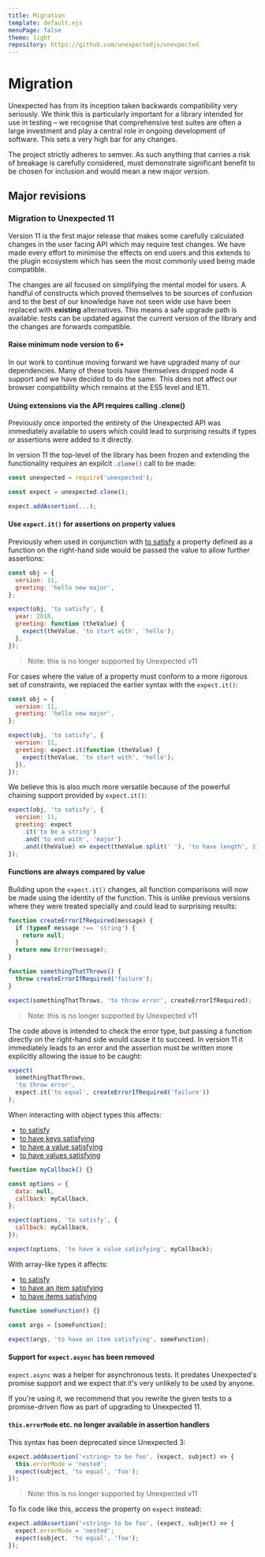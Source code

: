 ```yaml
---
title: Migration
template: default.ejs
menuPage: false
theme: light
repository: https://github.com/unexpectedjs/unexpected
---
```


# Migration

Unexpected has from its inception taken backwards compatibility very
seriously. We think this is particularly important for a library
intended for use in testing &ndash; we recognise that comprehensive test
suites are often a large investment and play a central role in ongoing
development of software. This sets a very high bar for any changes.

The project strictly adheres to semver. As such anything that carries
a risk of breakage is carefully considered, must demonstrate significant
benefit to be chosen for inclusion and would mean a new major version.

## Major revisions

### Migration to Unexpected 11

Version 11 is the first major release that makes some carefully
calculated changes in the user facing API which may require test
changes. We have made every effort to minimise the effects on end
users and this extends to the plugin ecosystem which has seen the
most commonly used being made compatible.

The changes are all focused on simplifying the mental model for users.
A handful of constructs which proved themselves to be sources of
confusion and to the best of our knowledge have not seen wide use
have been replaced with **existing** alternatives. This means a safe
upgrade path is available: tests can be updated against the current
version of the library and the changes are forwards compatible.

#### Raise minimum node version to 6+

In our work to continue moving forward we have upgraded many of our
dependencies. Many of these tools have themselves dropped node 4
support and we have decided to do the same. This does not affect our
browser compatibility which remains at the ES5 level and IE11.

#### Using extensions via the API requires calling .clone()

Previously once imported the entirety of the Unexpected API was
immediately available to users which could lead to surprising
results if types or assertions were added to it directly.

In version 11 the top-level of the library has been frozen and
extending the functionality requires an expilcit `.clone()` call
to be made:

<!-- unexpected-markdown evaluate:false -->
<!-- eslint-skip -->

```js
const unexpected = require('unexpected');

const expect = unexpected.clone();

expect.addAssertion(...);
```

#### Use `expect.it()` for assertions on property values

Previously when used in conjunction with [to satisfy](../assertions/any/to-satisfy/)
a property
defined as a function on the right-hand side would be passed the
value to allow further assertions:

<!-- unexpected-markdown evaluate:false -->

```js
const obj = {
  version: 11,
  greeting: 'hello new major',
};

expect(obj, 'to satisfy', {
  year: 2018,
  greeting: function (theValue) {
    expect(theValue, 'to start with', 'hello');
  },
});
```

> Note: this is no longer supported by Unexpected v11

For cases where the value of a property must conform to a more
rigorous set of constraints, we replaced the earlier syntax with
the `expect.it()`:

```js
const obj = {
  version: 11,
  greeting: 'hello new major',
};

expect(obj, 'to satisfy', {
  version: 11,
  greeting: expect.it(function (theValue) {
    expect(theValue, 'to start with', 'hello');
  }),
});
```

We believe this is also much more versatile because of the powerful
chaining support provided by `expect.it()`:

```js
expect(obj, 'to satisfy', {
  version: 11,
  greeting: expect
    .it('to be a string')
    .and('to end with', 'major')
    .and((theValue) => expect(theValue.split(' '), 'to have length', 3)),
});
```

#### Functions are always compared by value

Building upon the `expect.it()` changes, all function comparisons
will now be made using the identity of the function. This is unlike
previous versions where they were treated specially and could lead
to surprising results:

```js
function createErrorIfRequired(message) {
  if (typeof message !== 'string') {
    return null;
  }
  return new Error(message);
}

function somethingThatThrows() {
  throw createErrorIfRequired('failure');
}
```

<!-- unexpected-markdown evaluate:false -->

```js
expect(somethingThatThrows, 'to throw error', createErrorIfRequired);
```

> Note: this is no longer supported by Unexpected v11

The code above is intended to check the error type, but passing a
function directly on the right-hand side would cause it to succeed.
In version 11 it immediately leads to an error and the assertion
must be written more explicitly allowing the issue to be caught:

```js
expect(
  somethingThatThrows,
  'to throw error',
  expect.it('to equal', createErrorIfRequired('failure'))
);
```

When interacting with object types this affects:

- [to satisfy](../assertions/any/to-satisfy/)
- [to have keys satisfying](../assertions/object/to-have-keys-satisfying/)
- [to have a value satisfying](../assertions/object/to-have-a-value-satisfying/)
- [to have values satisfying](../assertions/object/to-have-values-satisfying/)

```js
function myCallback() {}

const options = {
  data: null,
  callback: myCallback,
};

expect(options, 'to satisfy', {
  callback: myCallback,
});

expect(options, 'to have a value satisfying', myCallback);
```

With array-like types it affects:

- [to satisfy](../assertions/any/to-satisfy/)
- [to have an item satisfying](../assertions/array-like/to-have-an-item-satisfying/)
- [to have items satisfying](../assertions/array-like/to-have-items-satisfying/)

```js
function someFunction() {}

const args = [someFunction];

expect(args, 'to have an item satisfying', someFunction);
```

#### Support for `expect.async` has been removed

`expect.async` was a helper for asynchronous tests. It predates Unexpected's
promise support and we expect that it's very unlikely to be used by anyone.

If you're using it, we recommend that you rewrite the given tests to a
promise-driven flow as part of upgrading to Unexpected 11.

#### `this.errorMode` etc. no longer available in assertion handlers

This syntax has been deprecated since Unexpected 3:

<!-- unexpected-markdown evaluate:false -->

```js
expect.addAssertion('<string> to be foo', (expect, subject) => {
  this.errorMode = 'nested';
  expect(subject, 'to equal', 'foo');
});
```

> Note: this is no longer supported by Unexpected v11

To fix code like this, access the property on `expect` instead:

```js
expect.addAssertion('<string> to be foo', (expect, subject) => {
  expect.errorMode = 'nested';
  expect(subject, 'to equal', 'foo');
});
```
